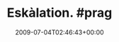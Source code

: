 ---
retweeted: false
source: <a href="http://twitter.com" rel="nofollow">Twitter Web Client</a>
entities:
  hashtags:
  - text: prag
    indices:
    - '12'
    - '17'
  symbols: []
  user_mentions: []
  urls: []
display_text_range:
- '0'
- '17'
favorite_count: '0'
id_str: '2463963731'
truncated: false
retweet_count: '0'
id: '2463963731'
created_at: Sat Jul 04 02:46:43 +0000 2009
favorited: false
full_text: 'Eskàlation. #prag'
lang: ca
tags:
- prag
- pesos:twitter
date: '2009-07-04T02:46:43+00:00'
src: https://twitter.com/bascht/status/2463963731
original_url: https://twitter.com/bascht/status/2463963731
type: twitter_tweet
text: 'Eskàlation. #prag'
title: 'Eskàlation. #prag'

---